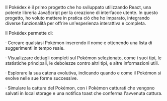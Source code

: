 Il Pokédex è il primo progetto che ho sviluppato utilizzando React, una potente libreria JavaScript per la creazione di interfacce utente. In questo progetto, ho voluto mettere in pratica ciò che ho imparato, integrando diverse funzionalità per offrire un'esperienza interattiva e completa.



Il Pokédex permette di:

·   Cercare qualsiasi Pokémon inserendo il nome e ottenendo una lista di suggerimenti in tempo reale.

·   Visualizzare dettagli completi sul Pokémon selezionato, come i suoi tipi, le statistiche principali, le debolezze contro altri tipi, e altre informazioni utili.

·   Esplorare la sua catena evolutiva, indicando quando e come il Pokémon si evolve nelle sue forme successive.

·   Simulare la cattura del Pokémon, con i Pokémon catturati che vengono salvati in local storage e una notifica toast che conferma l'avvenuta cattura.
